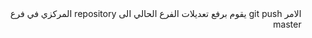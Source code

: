 <div dir="rtl">
الامر
git push <remote name> <branch name>
يقوم برفع تعديلات الفرع الحالي الى repository المركزي في فرع master
</div>
